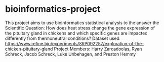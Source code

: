 # bioinformatics-project
This project aims to use bioinformatics statistical analysis to the answer the Scientific Question: How does heat stress change the gene expression of the pituitary gland in chickens and which specific genes are impacted differently from thermoneutral conditions?
Dataset used: https://www.refine.bio/experiments/SRP092257/exploration-of-the-chicken-pituitary-gland
Project Members: Harry Zarcadoolas, Ryan Schreck, Jacob Schreck, Luke Unbehagen, and Preston Hemmy
